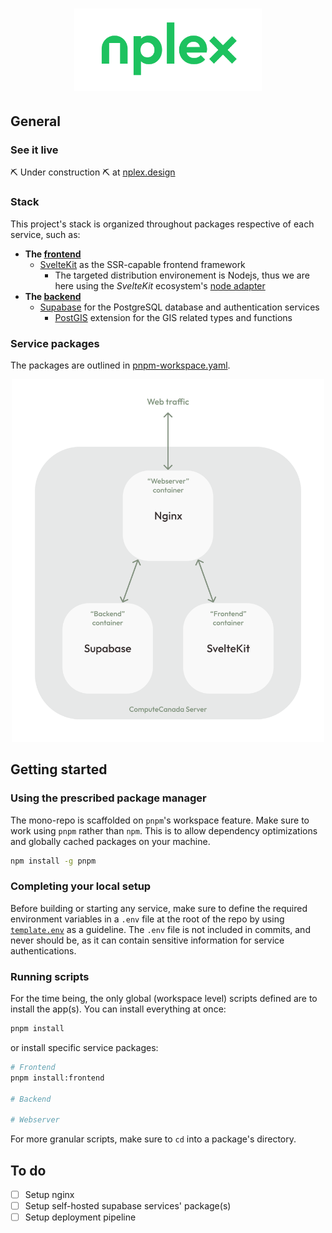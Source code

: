 <h1 align="center">
  <img width="300" height="auto" src="frontend/static/nplex-logo.svg" alt="nplex">
</h1>

## General

### See it live

:pick: Under construction :pick: at [nplex.design](www.nplex.design)

### Stack

This project's stack is organized throughout packages respective of each service, such as:

- __The [frontend](/frontend)__
  - [SvelteKit](https://kit.svelte.dev/) as the SSR-capable frontend framework
    - The targeted distribution environement is Nodejs, thus we are here using the _SvelteKit_ ecosystem's [node adapter](https://kit.svelte.dev/docs#adapters)
- __The [backend](/backend)__
  - [Supabase](https://supabase.io/) for the PostgreSQL database and authentication services
    - [PostGIS](https://postgis.net/) extension for the GIS related types and functions

### Service packages

The packages are outlined in [pnpm-workspace.yaml](pnpm-workspace.yaml).

<p align="center">
  <img width="500" height="auto" src="misc/services-architecture.svg">
</p>

## Getting started

### Using the prescribed package manager

The mono-repo is scaffolded on `pnpm`'s workspace feature. Make sure to work using `pnpm` rather than `npm`. This is to allow dependency optimizations and globally cached packages on your machine.

```sh
npm install -g pnpm
```

### Completing your local setup

Before building or starting any service, make sure to define the required environment variables in a `.env` file at the root of the repo by using [`template.env`](template.env) as a guideline.
The `.env` file is not included in commits, and never should be, as it can contain sensitive information for service authentications.

### Running scripts

For the time being, the only global (workspace level) scripts defined are to install the app(s).
You can install everything at once:

```sh
pnpm install
```

or install specific service packages:

```sh
# Frontend
pnpm install:frontend

# Backend

# Webserver
```

For more granular scripts, make sure to `cd` into a package's directory.

## To do

- [ ] Setup nginx
- [ ] Setup self-hosted supabase services' package(s)
- [ ] Setup deployment pipeline
